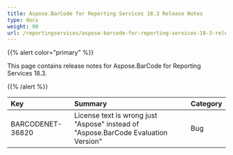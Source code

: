 ```yaml
---
title: Aspose.BarCode for Reporting Services 18.3 Release Notes
type: docs
weight: 90
url: /reportingservices/aspose-barcode-for-reporting-services-18-3-release-notes/
---
```


{{% alert color="primary" %}} 

This page contains release notes for Aspose.BarCode for Reporting Services 18.3.

{{% /alert %}} 

|**Key**|**Summary**|**Category**|
| :- | :- | :- |
|BARCODENET-36820|License text is wrong just "Aspose" instead of "Aspose.BarCode Evaluation Version"|Bug|

